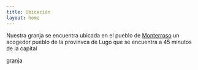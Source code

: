 ```yaml
---
title: Ubicación
layout: home
---
```

Nuestra granja se encuentra ubicada en el pueblo de [Monterroso](https://www.google.com/search?q=monterroso&oq=monterroso&gs_lcrp=EgZjaHJvbWUqBwgAEAAYjwIyBwgAEAAYjwIyCggBEC4YsQMYgAQyDQgCEC4YrwEYxwEYgAQyBwgDEAAYgAQyBwgEEAAYgAQyBwgFEAAYgAQyBwgGEAAYgAQyBwgHEAAYgAQyBwgIEAAYgAQyDQgJEC4YrwEYxwEYgATSAQkyOTA0ajBqMTWoAgmwAgE&sourceid=chrome&ie=UTF-8&zx=1729079329409&no_sw_cr=1) un acogedor pueblo de la provinvca de Lugo que se encuentra a 45 minutos de la capital

[granja](https://i.ytimg.com/vi/YGvFyWqXdXg/maxresdefault.jpg)
